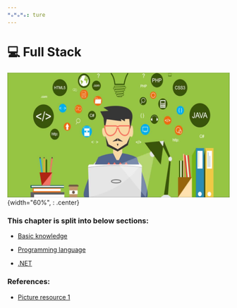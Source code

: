 ```yaml
---
ᴴₒᴴₒᴴₒ: ture
---
```


# **💻 Full Stack**

![picture 1](./full_stack.png){width="60%", : .center}     

### **This chapter is split into below sections:**

- [Basic knowledge](BASIC/README.md)

- [Programming language](LANG/README.md)

- [.NET](NET/README.md)

### **References:**

- [Picture resource 1](https://i.morioh.com/baaf57369c.png)